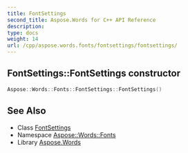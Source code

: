 ```yaml
---
title: FontSettings
second_title: Aspose.Words for C++ API Reference
description: 
type: docs
weight: 14
url: /cpp/aspose.words.fonts/fontsettings/fontsettings/
---
```

## FontSettings::FontSettings constructor




```cpp
Aspose::Words::Fonts::FontSettings::FontSettings()
```

## See Also

* Class [FontSettings](../)
* Namespace [Aspose::Words::Fonts](../../)
* Library [Aspose.Words](../../../)
